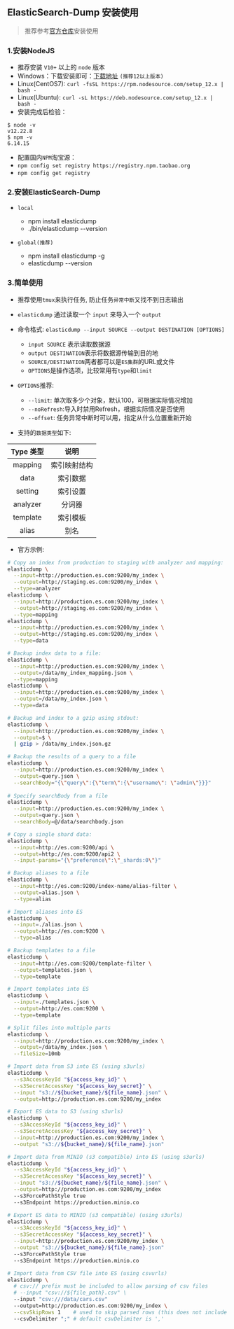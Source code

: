## ElasticSearch-Dump 安装使用
> 推荐参考[官方仓库](https://github.com/elasticsearch-dump/elasticsearch-dump)安装使用

### 1.安装NodeJS
- 推荐安装 `V10+` 以上的 `node` 版本
- Windows：下载安装即可：[下载地址](https://nodejs.org/en/download/releases/) `(推荐12以上版本)`
- Linux(CentOS7):  `curl -fsSL https://rpm.nodesource.com/setup_12.x | bash -` 
- Linux(Ubuntu):  `curl -sL https://deb.nodesource.com/setup_12.x | bash -`
- 安装完成后检验：

```
$ node -v
v12.22.8
$ npm -v
6.14.15

```  

- 配置国内`NPM`淘宝源：
- `npm config set registry https://registry.npm.taobao.org`
- `npm config get registry`

### 2.安装ElasticSearch-Dump
- `local`
  + npm install elasticdump
  + ./bin/elasticdump --version

- `global(推荐)`
  + npm install elasticdump -g
  + elasticdump --version


### 3.简单使用
- 推荐使用`tmux`来执行任务, 防止任务`异常中断`又找不到日志输出
- `elasticdump` 通过读取一个 `input` 来导入一个 `output`
- 命令格式: `elasticdump --input SOURCE --output DESTINATION [OPTIONS]`
  + `input SOURCE` 表示读取数据源
  + `output DESTINATION`表示将数据源传输到目的地
  + `SOURCE/DESTINATION`两者都可以是`ES集群`的URL或文件
  + `OPTIONS`是操作选项，比较常用有`type`和`limit`
- `OPTIONS`推荐:
  + `--limit`: 单次取多少个对象，默认100，可根据实际情况增加
  + `--noRefresh`:导入时禁用Refresh，根据实际情况是否使用
  + `--offset`: 任务异常中断时可以用，指定从什么位置重新开始

- 支持的`数据类型`如下:

|Type 类型| 说明|
| :-: | :-: |
| mapping| 索引映射结构|
| data| 索引数据|
| setting| 索引设置|
| analyzer| 分词器|
| template| 索引模板|
| alias| 别名|
- 官方示例:

```bash
# Copy an index from production to staging with analyzer and mapping:
elasticdump \
  --input=http://production.es.com:9200/my_index \
  --output=http://staging.es.com:9200/my_index \
  --type=analyzer
elasticdump \
  --input=http://production.es.com:9200/my_index \
  --output=http://staging.es.com:9200/my_index \
  --type=mapping
elasticdump \
  --input=http://production.es.com:9200/my_index \
  --output=http://staging.es.com:9200/my_index \
  --type=data

# Backup index data to a file:
elasticdump \
  --input=http://production.es.com:9200/my_index \
  --output=/data/my_index_mapping.json \
  --type=mapping
elasticdump \
  --input=http://production.es.com:9200/my_index \
  --output=/data/my_index.json \
  --type=data

# Backup and index to a gzip using stdout:
elasticdump \
  --input=http://production.es.com:9200/my_index \
  --output=$ \
  | gzip > /data/my_index.json.gz

# Backup the results of a query to a file
elasticdump \
  --input=http://production.es.com:9200/my_index \
  --output=query.json \
  --searchBody="{\"query\":{\"term\":{\"username\": \"admin\"}}}"
  
# Specify searchBody from a file
elasticdump \
  --input=http://production.es.com:9200/my_index \
  --output=query.json \
  --searchBody=@/data/searchbody.json  

# Copy a single shard data:
elasticdump \
  --input=http://es.com:9200/api \
  --output=http://es.com:9200/api2 \
  --input-params="{\"preference\":\"_shards:0\"}"

# Backup aliases to a file
elasticdump \
  --input=http://es.com:9200/index-name/alias-filter \
  --output=alias.json \
  --type=alias

# Import aliases into ES
elasticdump \
  --input=./alias.json \
  --output=http://es.com:9200 \
  --type=alias

# Backup templates to a file
elasticdump \
  --input=http://es.com:9200/template-filter \
  --output=templates.json \
  --type=template

# Import templates into ES
elasticdump \
  --input=./templates.json \
  --output=http://es.com:9200 \
  --type=template

# Split files into multiple parts
elasticdump \
  --input=http://production.es.com:9200/my_index \
  --output=/data/my_index.json \
  --fileSize=10mb

# Import data from S3 into ES (using s3urls)
elasticdump \
  --s3AccessKeyId "${access_key_id}" \
  --s3SecretAccessKey "${access_key_secret}" \
  --input "s3://${bucket_name}/${file_name}.json" \
  --output=http://production.es.com:9200/my_index

# Export ES data to S3 (using s3urls)
elasticdump \
  --s3AccessKeyId "${access_key_id}" \
  --s3SecretAccessKey "${access_key_secret}" \
  --input=http://production.es.com:9200/my_index \
  --output "s3://${bucket_name}/${file_name}.json"

# Import data from MINIO (s3 compatible) into ES (using s3urls)
elasticdump \
  --s3AccessKeyId "${access_key_id}" \
  --s3SecretAccessKey "${access_key_secret}" \
  --input "s3://${bucket_name}/${file_name}.json" \
  --output=http://production.es.com:9200/my_index
  --s3ForcePathStyle true
  --s3Endpoint https://production.minio.co

# Export ES data to MINIO (s3 compatible) (using s3urls)
elasticdump \
  --s3AccessKeyId "${access_key_id}" \
  --s3SecretAccessKey "${access_key_secret}" \
  --input=http://production.es.com:9200/my_index \
  --output "s3://${bucket_name}/${file_name}.json"
  --s3ForcePathStyle true
  --s3Endpoint https://production.minio.co

# Import data from CSV file into ES (using csvurls)
elasticdump \
  # csv:// prefix must be included to allow parsing of csv files
  # --input "csv://${file_path}.csv" \
  --input "csv:///data/cars.csv"
  --output=http://production.es.com:9200/my_index \
  --csvSkipRows 1    # used to skip parsed rows (this does not include the headers row)
  --csvDelimiter ";" # default csvDelimiter is ','
```

